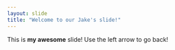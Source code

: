 ```yaml
---
layout: slide
title: "Welcome to our Jake's slide!"
---
```

This is __my awesome__ slide!
Use the left arrow to go back!
